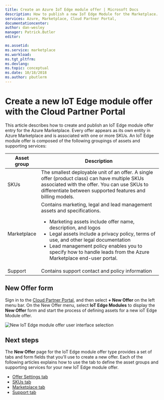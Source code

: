```yaml
---
title: Create an Azure IoT Edge module offer | Microsoft Docs
description: How to publish a new IoT Edge Module for the Marketplace.
services: Azure, Marketplace, Cloud Partner Portal, 
documentationcenter:
author: dan-wesley
manager: Patrick.Butler  
editor:

ms.assetid: 
ms.service: marketplace
ms.workload: 
ms.tgt_pltfrm: 
ms.devlang: 
ms.topic: conceptual
ms.date: 10/18/2018
ms.author: pbutlerm
---
```



# Create a new IoT Edge module offer with the Cloud Partner Portal

This article describes how to create and publish an IoT Edge module offer entry for the Azure Marketplace. Every offer appears as its own entity in Azure Marketplace and is associated with one or more SKUs.  An IoT Edge module offer is composed of the following groupings of assets and supporting services:

|  **Asset group**   |  **Description**  |
|  ---------------   |  ---------------  |
|    SKUs            |  The smallest deployable unit of an offer. A single offer (product class) can have multiple SKUs associated with the offer. You can use SKUs to differentiate between supported features and billing models. |
|  Marketplace       | Contains marketing, legal and lead management assets and specifications.  <ul><li> Marketing assets include offer name, description, and logos</li> <li> Legal assets include a privacy policy, terms of use, and other legal documentation</li>  <li> Lead management policy enables you to specify how to handle leads from the Azure Marketplace end-user portal.</li> </ul> |
| Support            | Contains support contact and policy information |


## New Offer form 

Sign in to the [Cloud Partner Portal](https://cloudpartner.azure.com/), and then select **+ New Offer** on the left menu bar. On the New Offer menu, select **IoT Edge Modules** to display the **New Offer** form and start the process of defining assets for a new ioT Edge Module offer. 

![New IoT Edge module offer user interface selection](./media/new-iot-edge-module-offer.png)

## Next steps

The **New Offer** page for the IoT Edge module offer type provides a set of tabs and form fields that you'll use to create a new offer. Each of the following articles explains how to use the tab to define the asset groups and supporting services for your new IoT Edge module offer.

- [Offer Settings tab](./cpp-offer-settings-tab.md)
- [SKUs tab](./cpp-skus-tab.md)
- [Marketplace tab](./cpp-marketplace-tab.md)
- [Support tab](./cpp-support-tab.md)
